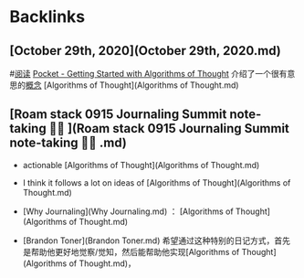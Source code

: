 
# Backlinks
## [October 29th, 2020](October 29th, 2020.md)

#[阅读](阅读.md) [Pocket - Getting Started with Algorithms of Thought](https://app.getpocket.com/read/3056898025) 介绍了一个很有意思的[概念](概念.md) [Algorithms of Thought](Algorithms of Thought.md)

## [Roam stack 0915 Journaling Summit note-taking 🏄‍♀️ ](Roam stack 0915 Journaling Summit note-taking 🏄‍♀️ .md)
- actionable [Algorithms of Thought](Algorithms of Thought.md)

- I think it follows a lot on ideas of [Algorithms of Thought](Algorithms of Thought.md)

- [Why Journaling](Why Journaling.md) ： [Algorithms of Thought](Algorithms of Thought.md)

- [Brandon Toner](Brandon Toner.md) 希望通过这种特别的日记方式，首先是帮助他更好地觉察/觉知，然后能帮助他实现[Algorithms of Thought](Algorithms of Thought.md)，

